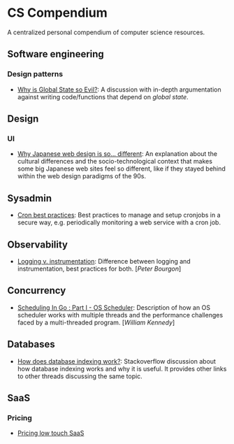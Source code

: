 # CS Compendium
A centralized personal compendium of computer science resources.

## Software engineering
### Design patterns
* [Why is Global State so Evil?](https://softwareengineering.stackexchange.com/questions/148108/why-is-global-state-so-evil): A discussion with in-depth argumentation against writing code/functions that depend on _global state_. 

## Design
### UI
* [Why Japanese web design is so... different](https://randomwire.com/why-japanese-web-design-is-so-different/): An explanation about the cultural differences and the socio-technological context that makes some big Japanese web sites feel so different, like if they stayed behind within the web design paradigms of the 90s.

## Sysadmin
* [Cron best practices](https://blog.sanctum.geek.nz/cron-best-practices/): Best practices to manage and setup cronjobs in a secure way, e.g. periodically monitoring a web service with a cron job.

## Observability
* [Logging v. instrumentation](https://peter.bourgon.org/blog/2016/02/07/logging-v-instrumentation.html): Difference between logging and instrumentation, best practices for both. [_Peter Bourgon_]

## Concurrency
* [Scheduling In Go : Part I - OS Scheduler](https://www.ardanlabs.com/blog/2018/08/scheduling-in-go-part1.html): Description of how an OS scheduler works with multiple threads and the performance challenges faced by a multi-threaded program. [_William Kennedy_]

## Databases
* [How does database indexing work?](https://stackoverflow.com/questions/1108/how-does-database-indexing-work): Stackoverflow discussion about how database indexing works and why it is useful. It provides other links to other threads discussing the same topic.

## SaaS
### Pricing
* [Pricing low touch SaaS](https://stripe.com/en-gb-de/atlas/guides/saas-pricing)
